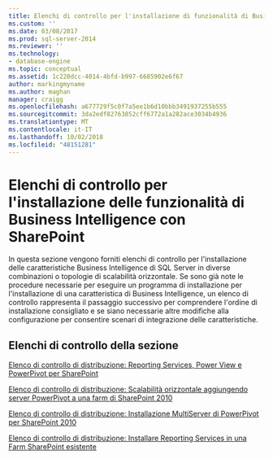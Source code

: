 ```yaml
---
title: Elenchi di controllo per l'installazione di funzionalità di Business Intelligence con SharePoint | Microsoft Docs
ms.custom: ''
ms.date: 03/08/2017
ms.prod: sql-server-2014
ms.reviewer: ''
ms.technology:
- database-engine
ms.topic: conceptual
ms.assetid: 1c220dcc-4014-4bfd-b997-6685902e6f67
author: markingmyname
ms.author: maghan
manager: craigg
ms.openlocfilehash: a677729f5c0f7a5ee1b6d10bbb3491937255b555
ms.sourcegitcommit: 3da2edf82763852cff6772a1a282ace3034b4936
ms.translationtype: MT
ms.contentlocale: it-IT
ms.lasthandoff: 10/02/2018
ms.locfileid: "48151281"
---
```

# <a name="checklists-for-installing-bi-features-with-sharepoint"></a>Elenchi di controllo per l'installazione delle funzionalità di Business Intelligence con SharePoint
  In questa sezione vengono forniti elenchi di controllo per l'installazione delle caratteristiche Business Intelligence di SQL Server in diverse combinazioni o topologie di scalabilità orizzontale. Se sono già note le procedure necessarie per eseguire un programma di installazione per l'installazione di una caratteristica di Business Intelligence, un elenco di controllo rappresenta il passaggio successivo per comprendere l'ordine di installazione consigliato e se siano necessarie altre modifiche alla configurazione per consentire scenari di integrazione delle caratteristiche.  
  
## <a name="checklists-in-this-section"></a>Elenchi di controllo della sezione  
 [Elenco di controllo di distribuzione: Reporting Services, Power View e PowerPivot per SharePoint](deployment-checklist-reporting-services-power-view-power-pivot-for-sharepoint.md)  
  
 [Elenco di controllo di distribuzione: Scalabilità orizzontale aggiungendo server PowerPivot a una farm di SharePoint 2010](../../../2014/sql-server/install/deployment-checklist-scale-out-adding-powerpivot-servers-sharepoint-2010-farm.md)  
  
 [Elenco di controllo di distribuzione: Installazione MultiServer di PowerPivot per SharePoint 2010](../../../2014/sql-server/install/deployment-checklist-multiserver-installation-powerpivot-sharepoint-2010.md)  
  
 [Elenco di controllo di distribuzione: Installare Reporting Services in una Farm SharePoint esistente](../../../2014/sql-server/install/deployment-checklist-install-reporting-services-existing-sharepoint-farm.md)  
  
  
